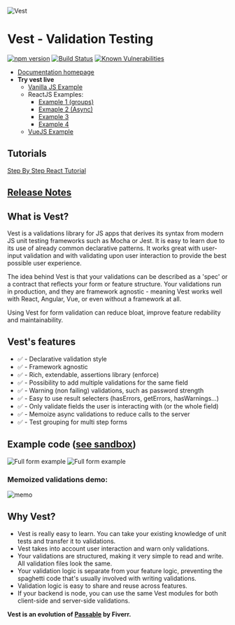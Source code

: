 ![Vest](https://cdn.jsdelivr.net/gh/ealush/vest@assets/vest-logo.png 'Vest')

# Vest - Validation Testing

[![npm version](https://badge.fury.io/js/vest.svg)](https://badge.fury.io/js/vest) [![Build Status](https://travis-ci.org/ealush/vest.svg?branch=master)](https://travis-ci.org/ealush/vest) [![Known Vulnerabilities](https://snyk.io/test/npm/vest/badge.svg)](https://snyk.io/test/npm/vest)

- [Documentation homepage](https://ealush.github.io/vest)
- **Try vest live**
  - [Vanilla JS Example](https://stackblitz.com/edit/vest-vanilla-support-example?file=validation.js)
  - ReactJS Examples:
    - [Example 1 (groups)](https://codesandbox.io/s/ecstatic-waterfall-4i2ne?file=/src/validate.js)
    - [Exmaple 2 (Async)](https://codesandbox.io/s/youthful-williamson-loijb?file=/src/validate.js)
    - [Example 3](https://stackblitz.com/edit/vest-react-support-example?file=validation.js)
    - [Example 4](https://stackblitz.com/edit/vest-react-registration?file=validate.js)
  - [VueJS Example](https://codesandbox.io/s/vest-vue-example-1j6r8?file=/src/validations.js)

## Tutorials

[Step By Step React Tutorial](https://dev.to/ealush/dead-simple-form-validation-with-vest-5gf8)

## [Release Notes](https://github.com/ealush/vest/releases)

## What is Vest?

Vest is a validations library for JS apps that derives its syntax from modern JS unit testing frameworks such as Mocha or Jest. It is easy to learn due to its use of already common declarative patterns.
It works great with user-input validation and with validating upon user interaction to provide the best possible user experience.

The idea behind Vest is that your validations can be described as a 'spec' or a contract that reflects your form or feature structure. Your validations run in production, and they are framework agnostic - meaning Vest works well with React, Angular, Vue, or even without a framework at all.

Using Vest for form validation can reduce bloat, improve feature redability and maintainability.

## Vest's features

- ✅ - Declarative validation style
- ✅ - Framework agnostic
- ✅ - Rich, extendable, assertions library (enforce)
- ✅ - Possibility to add multiple validations for the same field
- ✅ - Warning (non failing) validations, such as password strength
- ✅ - Easy to use result selecters (hasErrors, getErrors, hasWarnings...)
- ✅ - Only validate fields the user is interacting with (or the whole field)
- ✅ - Memoize async validations to reduce calls to the server
- ✅ - Test grouping for multi step forms

## Example code ([see sandbox](https://codesandbox.io/s/vest-react-tutorial-finished-ztt8t?file=/src/validate.js))

![Full form example](https://cdn.jsdelivr.net/gh/ealush/vest@assets/demos/full_1.gif 'Full form example')
![Full form example](https://cdn.jsdelivr.net/gh/ealush/vest@assets/demos/full.jpg 'Full form example')

### Memoized validations demo:

![memo](https://cdn.jsdelivr.net/gh/ealush/vest@assets/demos/memo.gif 'memo')

## Why Vest?

- Vest is really easy to learn. You can take your existing knowledge of unit tests and transfer it to validations.
- Vest takes into account user interaction and warn only validations.
- Your validations are structured, making it very simple to read and write. All validation files look the same.
- Your validation logic is separate from your feature logic, preventing the spaghetti code that's usually involved with writing validations.
- Validation logic is easy to share and reuse across features.
- If your backend is node, you can use the same Vest modules for both client-side and server-side validations.

**Vest is an evolution of [Passable](https://github.com/fiverr/passable) by Fiverr.**
